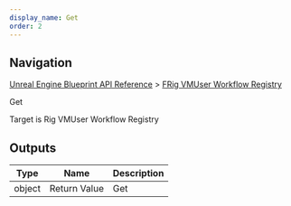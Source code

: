 ```yaml
---
display_name: Get
order: 2
---
```

## Navigation

[Unreal Engine Blueprint API Reference](https://dev.epicgames.com/documentation/en-us/unreal-engine/BlueprintAPI) > [FRig VMUser Workflow Registry](https://dev.epicgames.com/documentation/en-us/unreal-engine/BlueprintAPI/FRigVMUserWorkflowRegistry)

Get

Target is Rig VMUser Workflow Registry

## Outputs

| Type | Name | Description |
| --- | --- | --- |
| object | Return Value | Get |
